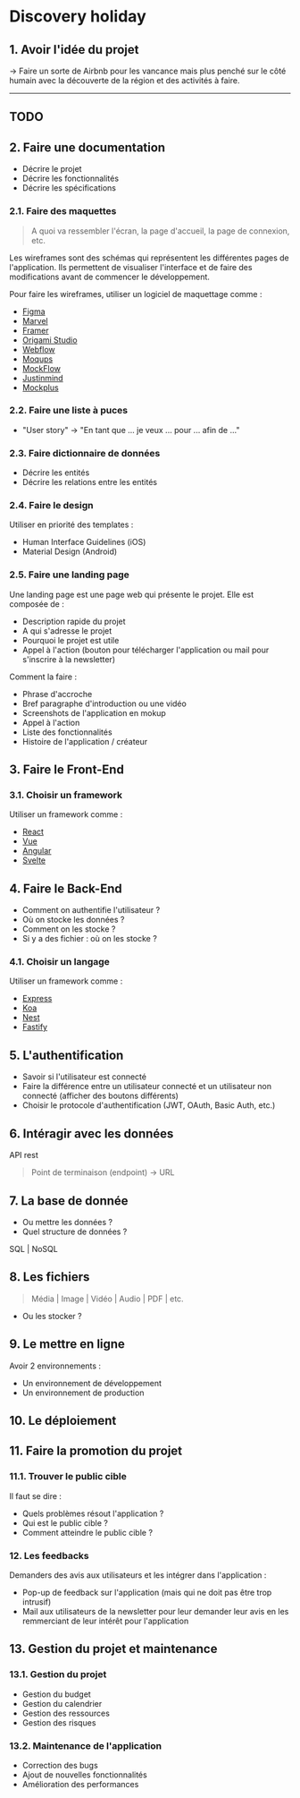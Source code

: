 # Discovery holiday

## 1. Avoir l'idée du projet

-> Faire un sorte de Airbnb pour les vancance mais plus penché sur le côté humain avec la découverte de la région et des activités à faire.

---

## TODO

## 2. Faire une documentation

- Décrire le projet
- Décrire les fonctionnalités
- Décrire les spécifications

### 2.1. Faire des maquettes

> A quoi va ressembler l'écran, la page d'accueil, la page de connexion, etc.

Les wireframes sont des schémas qui représentent les différentes pages de l'application. Ils permettent de visualiser l'interface et de faire des modifications avant de commencer le développement.

Pour faire les wireframes, utiliser un logiciel de maquettage comme :

- [Figma](https://www.figma.com/)
- [Marvel](https://marvelapp.com/)
- [Framer](https://www.framer.com/)
- [Origami Studio](https://origami.design/)
- [Webflow](https://webflow.com/)
- [Moqups](https://moqups.com/)
- [MockFlow](https://www.mockflow.com/)
- [Justinmind](https://www.justinmind.com/)
- [Mockplus](https://www.mockplus.com/)

### 2.2. Faire une liste à puces

- "User story" -> "En tant que ... je veux ... pour ... afin de ..."

### 2.3. Faire dictionnaire de données

- Décrire les entités
- Décrire les relations entre les entités

### 2.4. Faire le design

Utiliser en priorité des templates :

- Human Interface Guidelines (iOS)
- Material Design (Android)

### 2.5. Faire une landing page

Une landing page est une page web qui présente le projet. Elle est composée de :

- Description rapide du projet
- A qui s'adresse le projet
- Pourquoi le projet est utile
- Appel à l'action (bouton pour télécharger l'application ou mail pour s'inscrire à la newsletter)

Comment la faire :

- Phrase d'accroche
- Bref paragraphe d'introduction ou une vidéo
- Screenshots de l'application en mokup
- Appel à l'action
- Liste des fonctionnalités
- Histoire de l'application / créateur

## 3. Faire le Front-End

### 3.1. Choisir un framework

Utiliser un framework comme :

- [React](https://reactjs.org/)
- [Vue](https://vuejs.org/)
- [Angular](https://angular.io/)
- [Svelte](https://svelte.dev/)

## 4. Faire le Back-End

- Comment on authentifie l'utilisateur ?
- Où on stocke les données ?
- Comment on les stocke ?
- Si y a des fichier : où on les stocke ?

### 4.1. Choisir un langage

Utiliser un framework comme :

- [Express](https://expressjs.com/)
- [Koa](https://koajs.com/)
- [Nest](https://nestjs.com/)
- [Fastify](https://www.fastify.io/)

## 5. L'authentification

- Savoir si l'utilisateur est connecté
- Faire la différence entre un utilisateur connecté et un utilisateur non connecté (afficher des boutons différents)
- Choisir le protocole d'authentification (JWT, OAuth, Basic Auth, etc.)

## 6. Intéragir avec les données

API rest

> Point de terminaison (endpoint) -> URL

## 7. La base de donnée

- Ou mettre les données ?
- Quel structure de données ?

SQL | NoSQL

## 8. Les fichiers

> Média | Image | Vidéo | Audio | PDF | etc.

- Ou les stocker ?

## 9. Le mettre en ligne

Avoir 2 environnements :

- Un environnement de développement
- Un environnement de production

## 10. Le déploiement

## 11. Faire la promotion du projet

### 11.1. Trouver le public cible

Il faut se dire :

- Quels problèmes résout l'application ?
- Qui est le public cible ?
- Comment atteindre le public cible ?

### 12. Les feedbacks

Demanders des avis aux utilisateurs et les intégrer dans l'application :

- Pop-up de feedback sur l'application (mais qui ne doit pas être trop intrusif)
- Mail aux utilisateurs de la newsletter pour leur demander leur avis en les remmerciant de leur intérêt pour l'application

## 13. Gestion du projet et maintenance

### 13.1. Gestion du projet

- Gestion du budget
- Gestion du calendrier
- Gestion des ressources
- Gestion des risques

### 13.2. Maintenance de l'application

- Correction des bugs
- Ajout de nouvelles fonctionnalités
- Amélioration des performances
